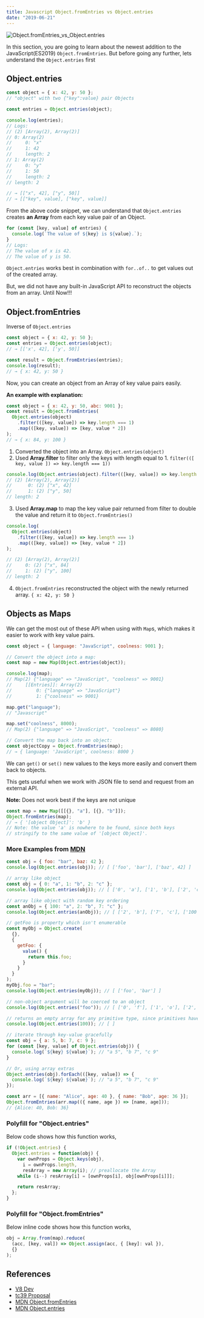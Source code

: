 ```yaml
---
title: Javascript Object.fromEntries vs Object.entries
date: "2019-06-21"
---
```


![Object.fromEntries_vs_Object.entries](Object.fromEntries_vs_Object.entries.png)

In this section, you are going to learn about the newest addition to the JavaScript(ES2019) `Object.fromEntries`. But before going any further, lets understand the `Object.entries` first

## Object.entries

```js
const object = { x: 42, y: 50 };
// "object" with two {"key":value} pair Objects

const entries = Object.entries(object);

console.log(entries);
// Logs:
// (2) [Array(2), Array(2)]
// 0: Array(2)
//     0: "x"
//     1: 42
//     length: 2
// 1: Array(2)
//     0: "y"
//     1: 50
//     length: 2
// length: 2

// → [["x", 42], ["y", 50]]
// → [["key", value], ["key", value]]
```

From the above code snippet, we can understand that `Object.entries` creates **an Array** from each key value pair of an Object.

```js
for (const [key, value] of entries) {
  console.log(`The value of ${key} is ${value}.`);
}
// Logs:
// The value of x is 42.
// The value of y is 50.
```

`Object.entries` works best in combination with `for..of..` to get values out of the created array.

But, we did not have any built-in JavaScript API to reconstruct the objects from an array. Until Now!!!

## Object.fromEntries

Inverse of `Object.entries`

```js
const object = { x: 42, y: 50 };
const entries = Object.entries(object);
// → [['x', 42], ['y', 50]]

const result = Object.fromEntries(entries);
console.log(result);
// → { x: 42, y: 50 }
```

Now, you can create an object from an Array of key value pairs easily.

**An example with explanation:**

```js
const object = { x: 42, y: 50, abc: 9001 };
const result = Object.fromEntries(
  Object.entries(object)
    .filter(([key, value]) => key.length === 1)
    .map(([key, value]) => [key, value * 2])
);
// → { x: 84, y: 100 }
```

1. Converted the object into an Array. `Object.entries(object)`
2. Used **Array.filter** to filter only the keys with length equal to 1. `filter(([ key, value ]) => key.length === 1))`

```js
console.log(Object.entries(object).filter(([key, value]) => key.length === 1));
// (2) [Array(2), Array(2)]
//      0: (2) ["x", 42]
//      1: (2) ["y", 50]
// length: 2
```

3. Used **Array.map** to map the key value pair returned from filter to double the value and return it to `Object.fromEntries()`

```js
console.log(
  Object.entries(object)
    .filter(([key, value]) => key.length === 1)
    .map(([key, value]) => [key, value * 2])
);

// (2) [Array(2), Array(2)]
//     0: (2) ["x", 84]
//     1: (2) ["y", 100]
// length: 2
```

4. `Object.fromEntries` reconstructed the object with the newly returned array. `{ x: 42, y: 50 }`

## Objects as Maps

We can get the most out of these API when using with `Map`s, which makes it easier to work with key value pairs.

```js
const object = { language: "JavaScript", coolness: 9001 };

// Convert the object into a map:
const map = new Map(Object.entries(object));

console.log(map);
// Map(2) {"language" => "JavaScript", "coolness" => 9001}
//     [[Entries]]: Array(2)
//         0: {"language" => "JavaScript"}
//         1: {"coolness" => 9001}

map.get("language");
// "Javascript"

map.set("coolness", 8000);
// Map(2) {"language" => "JavaScript", "coolness" => 8080}
```

```js
// Convert the map back into an object:
const objectCopy = Object.fromEntries(map);
// → { language: 'JavaScript', coolness: 8000 }
```

We can `get()` or `set()` new values to the keys more easily and convert them back to objects.

This gets useful when we work with JSON file to send and request from an external API.

**Note:** Does not work best if the keys are not unique

```js
const map = new Map([[{}, "a"], [{}, "b"]]);
Object.fromEntries(map);
// → { '[object Object]': 'b' }
// Note: the value 'a' is nowhere to be found, since both keys
// stringify to the same value of '[object Object]'.
```

### More Examples from [MDN](https://developer.mozilla.org/en-US/docs/Web/JavaScript/Reference/Global_Objects/Object/entries)

```js
const obj = { foo: "bar", baz: 42 };
console.log(Object.entries(obj)); // [ ['foo', 'bar'], ['baz', 42] ]

// array like object
const obj = { 0: "a", 1: "b", 2: "c" };
console.log(Object.entries(obj)); // [ ['0', 'a'], ['1', 'b'], ['2', 'c'] ]

// array like object with random key ordering
const anObj = { 100: "a", 2: "b", 7: "c" };
console.log(Object.entries(anObj)); // [ ['2', 'b'], ['7', 'c'], ['100', 'a'] ]

// getFoo is property which isn't enumerable
const myObj = Object.create(
  {},
  {
    getFoo: {
      value() {
        return this.foo;
      }
    }
  }
);
myObj.foo = "bar";
console.log(Object.entries(myObj)); // [ ['foo', 'bar'] ]

// non-object argument will be coerced to an object
console.log(Object.entries("foo")); // [ ['0', 'f'], ['1', 'o'], ['2', 'o'] ]

// returns an empty array for any primitive type, since primitives have no own properties
console.log(Object.entries(100)); // [ ]

// iterate through key-value gracefully
const obj = { a: 5, b: 7, c: 9 };
for (const [key, value] of Object.entries(obj)) {
  console.log(`${key} ${value}`); // "a 5", "b 7", "c 9"
}

// Or, using array extras
Object.entries(obj).forEach(([key, value]) => {
  console.log(`${key} ${value}`); // "a 5", "b 7", "c 9"
});

const arr = [{ name: "Alice", age: 40 }, { name: "Bob", age: 36 }];
Object.fromEntries(arr.map(({ name, age }) => [name, age]));
// {Alice: 40, Bob: 36}
```

### Polyfill for "Object.entries"

Below code shows how this function works,

```js
if (!Object.entries) {
  Object.entries = function(obj) {
    var ownProps = Object.keys(obj),
      i = ownProps.length,
      resArray = new Array(i); // preallocate the Array
    while (i--) resArray[i] = [ownProps[i], obj[ownProps[i]]];

    return resArray;
  };
}
```

### Polyfill for "Object.fromEntries"

Below inline code shows how this function works,

```js
obj = Array.from(map).reduce(
  (acc, [key, val]) => Object.assign(acc, { [key]: val }),
  {}
);
```

## References

- [V8 Dev](https://v8.dev/features/object-fromentries)
- [tc39 Proposal](https://github.com/tc39/proposal-object-from-entries)
- [MDN Object.fromEntries](https://developer.mozilla.org/en-US/docs/Web/JavaScript/Reference/Global_Objects/Object/fromEntries)
- [MDN Object.entries](https://developer.mozilla.org/en-US/docs/Web/JavaScript/Reference/Global_Objects/Object/entries)
